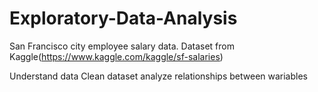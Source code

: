 # Exploratory-Data-Analysis

San Francisco city employee salary data. Dataset from Kaggle(https://www.kaggle.com/kaggle/sf-salaries)

Understand data
Clean dataset
analyze relationships between wariables
